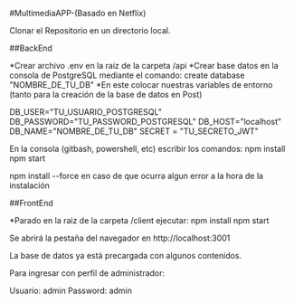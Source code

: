 #MultimediaAPP-(Basado en Netflix)

Clonar el Repositorio en un directorio local.

##BackEnd

*Crear archivo .env en la raiz de la carpeta /api
*Crear base datos en la consola de PostgreSQL mediante el comando:
   create database "NOMBRE_DE_TU_DB"
*En este colocar nuestras variables de entorno (tanto para la creación de la base de datos en Post)

  DB_USER="TU_USUARIO_POSTGRESQL"
  DB_PASSWORD="TU_PASSWORD_POSTGRESQL"
  DB_HOST="localhost"
  DB_NAME="NOMBRE_DE_TU_DB"
  SECRET = "TU_SECRETO_JWT"
  
En la consola (gitbash, powershell, etc) escribir los comandos: 
  npm install
  npm start

npm install --force en caso de que ocurra algun error a la hora de la instalación

##FrontEnd

*Parado en la raiz de la carpeta /client ejecutar:
  npm install
  npm start
  
Se abrirá la pestaña del navegador en http://localhost:3001

La base de datos ya está precargada con algunos contenidos.

Para ingresar con perfil de administrador:

  Usuario: admin
  Password: admin
